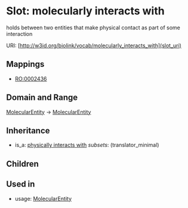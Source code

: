 # Slot: molecularly interacts with


holds between two entities that make physical contact as part of some interaction

URI: [http://w3id.org/biolink/vocab/molecularly_interacts_with](slot_uri)
## Mappings

 * [RO:0002436](http://purl.obolibrary.org/obo/RO_0002436)
## Domain and Range

[MolecularEntity](MolecularEntity.md) -> [MolecularEntity](MolecularEntity.md)
## Inheritance

 *  is_a: [physically interacts with](physically_interacts_with.md) *subsets*: (translator_minimal)
## Children

## Used in

 *  usage: [MolecularEntity](MolecularEntity.md)
